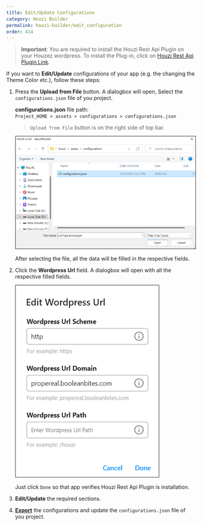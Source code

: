 ```yaml
---
title: Edit/Update Configurations
category: Houzi Builder
permalink: houzi-builder/edit_configuration
order: 414
---
```


> **Important**: You are required to install the Houzi Rest Api Plugin on your Houzez wordpress. To install the Plug-in, click on [Houzi Rest Api Plugin Link](https://github.com/booleanbites/houzi-rest-api).

If you want to **Edit/Update** configurations of your app (e.g. the changing the Theme Color etc.), follow these steps:
1. Press the **Upload from File** button. A dialogbox will open, Select the `configurations.json` file of you project.  
   
    **configurations.json** file path:  
    `Project_HOME > assets > configurations > configurations.json`

    > `Upload from File` button is on the right side of top bar.  

    <img src="../../images/upload-config-from-file-screenshot.png" alt="upload-config-from-file-screenshot" title="upload-config-from-file-screenshot" border= "1px solid"/>
    
    After selecting the file, all the data will be filled in the respective fields.
2. Click the **Wordpress Url** field. A dialogbox will open with all the respective filled fields.  
  
    <img src="../../images/edit-update-config-url-section-screenshot.png" alt="edit-update-config-url-section-screenshot" title="edit-update-config-url-section-screenshot" border= "1px solid"/>  
    
    Just click `Done` so that app verifies Houzi Rest Api Plugin is installation.
3. **Edit/Update** the required sections.
4. [**Export**](/houzi-builder/export_configuration) the configurations and update the `configurations.json` file of you project.